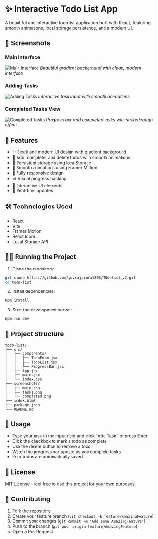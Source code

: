 # ✨ Interactive Todo List App

A beautiful and interactive todo list application built with React, featuring smooth animations, local storage persistence, and a modern UI.

## 📸 Screenshots

### Main Interface
![Main Interface](./screenshots/main.png)
*Beautiful gradient background with clean, modern interface*

### Adding Tasks
![Adding Tasks](./screenshots/tasks.png)
*Interactive task input with smooth animations*

### Completed Tasks View
![Completed Tasks](./screenshots/completed.png)
*Progress bar and completed tasks with strikethrough effect*

## 🚀 Features

- ✨ Sleek and modern UI design with gradient background
- 🎯 Add, complete, and delete todos with smooth animations
- 💾 Persistent storage using localStorage
- 🌈 Smooth animations using Framer Motion
- 📱 Fully responsive design
- 📊 Visual progress tracking
- 🎨 Interactive UI elements
- 🔄 Real-time updates

## 🛠️ Technologies Used

- React
- Vite
- Framer Motion
- React Icons
- Local Storage API

## 🏃‍♂️ Running the Project

1. Clone the repository:
```bash
git clone https://github.com/yuvrajarora1805/TOdolist_v2.git
cd todo-list
```

2. Install dependencies:
```bash
npm install
```

3. Start the development server:
```bash
npm run dev
```

## 🎨 Project Structure

```
todo-list/
├── src/
│   ├── components/
│   │   ├── TodoForm.jsx
│   │   ├── TodoList.jsx
│   │   └── ProgressBar.jsx
│   ├── App.jsx
│   ├── main.jsx
│   └── index.css
├── screenshots/
│   ├── main.png
│   ├── tasks.png
│   └── completed.png
├── index.html
├── package.json
└── README.md
```

## 🎯 Usage

- Type your task in the input field and click "Add Task" or press Enter
- Click the checkbox to mark a todo as complete
- Use the delete button to remove a todo
- Watch the progress bar update as you complete tasks
- Your todos are automatically saved

## 📝 License

MIT License - feel free to use this project for your own purposes

## 🤝 Contributing

1. Fork the repository
2. Create your feature branch (`git checkout -b feature/AmazingFeature`)
3. Commit your changes (`git commit -m 'Add some AmazingFeature'`)
4. Push to the branch (`git push origin feature/AmazingFeature`)
5. Open a Pull Request
